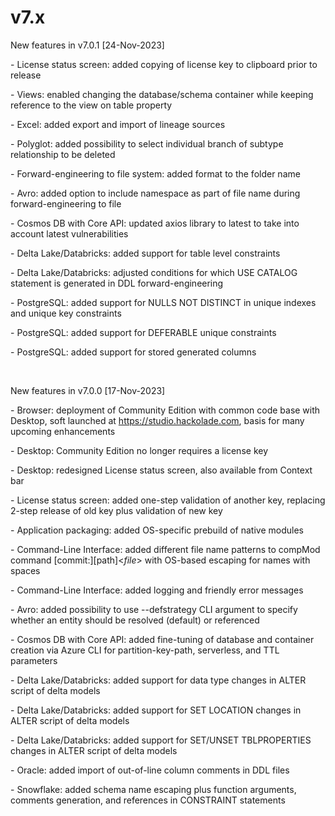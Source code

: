 # v7.x

New features in v7.0.1 \[24-Nov-2023\]

\- License status screen: added copying of license key to clipboard prior to release

\- Views: enabled changing the database/schema container while keeping reference to the view on table property

\- Excel: added export and import of lineage sources

\- Polyglot: added possibility to select individual branch of subtype relationship to be deleted

\- Forward-engineering to file system: added format to the folder name

\- Avro: added option to include namespace as part of file name during forward-engineering to file

\- Cosmos DB with Core API: updated axios library to latest to take into account latest vulnerabilities

\- Delta Lake/Databricks: added support for table level constraints

\- Delta Lake/Databricks: adjusted conditions for which USE CATALOG statement is generated in DDL forward-engineering

\- PostgreSQL: added support for NULLS NOT DISTINCT in unique indexes and unique key constraints

\- PostgreSQL: added support for DEFERABLE unique constraints

\- PostgreSQL: added support for stored generated columns

&nbsp;

New features in v7.0.0 \[17-Nov-2023\]

\- Browser: deployment of Community Edition with common code base with Desktop, soft launched at https://studio.hackolade.com, basis for many upcoming enhancements

\- Desktop: Community Edition no longer requires a license key

\- Desktop: redesigned License status screen, also available from Context bar

\- License status screen: added one-step validation of another key, replacing 2-step release of old key plus validation of new key

\- Application packaging: added OS-specific prebuild of native modules

\- Command-Line Interface: added different file name patterns to compMod command \[commit:\]\[path\]\<*file*\> with OS-based escaping for names with spaces

\- Command-Line Interface: added logging and friendly error messages

\- Avro: added possibility to use --defstrategy CLI argument to specify whether an entity should be resolved (default) or referenced

\- Cosmos DB with Core API: added fine-tuning of database and container creation via Azure CLI for partition-key-path, serverless, and TTL parameters

\- Delta Lake/Databricks: added support for data type changes in ALTER script of delta models

\- Delta Lake/Databricks: added support for SET LOCATION changes in ALTER script of delta models

\- Delta Lake/Databricks: added support for SET/UNSET TBLPROPERTIES changes in ALTER script of delta models

\- Oracle: added import of out-of-line column comments in DDL files

\- Snowflake: added schema name escaping plus function arguments, comments generation, and references in CONSTRAINT statements

&nbsp;

&nbsp;

&nbsp;

&nbsp;

